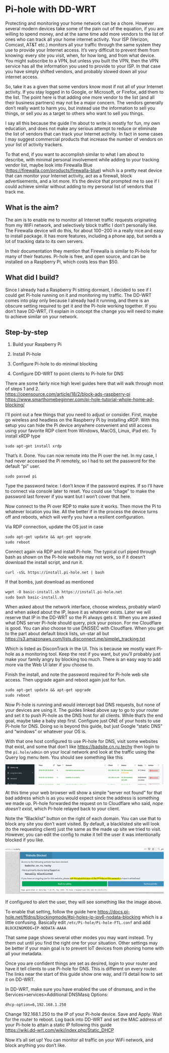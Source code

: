# Pi-hole with DD-WRT

Protecting and monitoring your home network can be a chore. However
several modern devices take some of the pain out of the equation, if you
are willing to spend money, and at the same time add more vendors to the
list of ones who can track all your home internet activity. Your ISP
(Verizon, Comcast, AT&T etc.) monitors all your traffic through the same
system they use to provide your Internet access. It’s very difficult to
prevent them from knowing: every site you visit, when, for how long, and
from what device. You might subscribe to a VPN, but unless you built the
VPN, then the VPN service has all the information you used to provide to
your ISP. In that case you have simply shifted vendors, and probably
slowed down all your internet access.

So, take it as a given that some vendors know most if not all of your
Internet activity. If you stay logged in to Google, or Microsoft, or
Firefox, add them to the list. The point here is that adding one more
vendor to the list (and all their business partners) may not be a major
concern. The vendors generally don’t really want to harm you, but
instead use the information to sell you things, or sell *you* as a
target to others who want to sell you things.

I say all this because the guide I’m about to write is mostly for fun,
my own education, and does not make any serious attempt to reduce or
eliminate the list of vendors that can track your Internet activity. In
fact in some cases I may suggest commercial products that increase the
number of vendors on your list of activity trackers.

To that end, if you want to accomplish similar to what I am about to
describe, with minimal personal involvement while adding to your
tracking vendor list, maybe look into Firewalla Blue
(<https://firewalla.com/products/firewalla-blue>) which is a pretty neat
device that can monitor your Internet activity, act as a firewall, block
advertisements, and a lot more. It’s the device that prompted me to see
if I could achieve similar without adding to my personal list of vendors
that track me.

## What is the aim?

The aim is to enable me to monitor all Internet traffic requests
originating from my WiFi network, and selectively block traffic I don’t
personally like. The Firewalla device will do this, for about $100-$200
in a really nice and easy to install package. It has more features,
including a phone app, but sends a lot of tracking data to its own
servers.

In their documentation they mention that Firewalla is similar to Pi-hole
for many of their features. Pi-hole is free, and open source, and can be
installed on a Raspberry Pi, which costs less than $50.

## What did I build?

Since I already had a Raspberry Pi sitting dormant, I decided to see if
I could get Pi-hole running on it and monitoring my traffic. The DD-WRT
comes into play only because I already had it running, and there is an
obscure setting required to get it and the Pi-hole working together. If
you don’t have DD-WRT, I’ll explain in concept the change you will need
to make to achieve similar on your network.

## Step-by-step

1.  Build your Raspberry Pi

2.  Install Pi-hole

3.  Configure Pi-hole to do minimal blocking

4.  Configure DD-WRT to point clients to Pi-hole for DNS

There are some fairly nice high level guides here that will walk through
most of steps 1 and 2.  
<https://opensource.com/article/18/2/block-ads-raspberry-pi>  
<https://www.smarthomebeginner.com/pi-hole-tutorial-whole-home-ad-blocking/>  

I’ll point out a few things that you need to adjust or consider. First,
maybe go wireless and headless on the Raspberry Pi by installing xRDP.
With this setup you can hide the Pi device anywhere convenient and still
access using your favorite RDP client from Windows, MacOS, Linux, iPad
etc. To install xRDP type

`sudo apt-get install xrdp`

That’s it. Done. You can now remote into the Pi over the net. In my
case, I had never accessed the Pi remotely, so I had to set the password
for the default “pi” user.

`sudo passwd pi`

Type the password twice. I don’t know if the password expires. If so
I’ll have to connect via console later to reset. You could use “chage”
to make the password last forever if you want but I won’t cover that
here.

Now connect to the Pi over RDP to make sure it works. Then move the Pi
to whatever location you like. All the better if in the process the
device turns off and reboots, which will verify you have a resilient
configuration.

Via RDP connection, update the OS just in case

`sudo apt-get update && apt-get upgrade`  
`sudo reboot`

Connect again via RDP and install Pi-hole. The typical curl piped
through bash as shown on the Pi-hole website may not work, so if it
doesn’t download the install script, and run it.

`curl -sSL https://install.pi-hole.net | bash`

If that bombs, just download as mentioned

`wget -O basic-install.sh https://install.pi-hole.net`  
`sudo bash basic-install.sh`

When asked about the network interface, choose wireless, probably wlan0
and when asked about the IP, leave it as whatever exists. Later we will
reserve that IP in the DD-WRT so the Pi always gets it. When you are
asked what DNS server Pi-hole should query, pick your poison. For me
Cloudflare is good. You can also choose to use DNSSEC with Cloudflare.
When you get to the part about default block lists, un-star all but
https://s3.amazonaws.com/lists.disconnect.me/simple\_tracking.txt

Which is listed as DisconTrack in the UI. This is because we mostly want
Pi-hole as a monitoring tool. Keep the rest if you want, but you’ll
probably just make your family angry by blocking too much. There is an
easy way to add more via the Web UI later if you choose to.

Finish the install, and note the password required for Pi-hole web site
access. Then upgrade again and reboot again just for fun.

`sudo apt-get update && apt-get upgrade`  
`sudo reboot`

Now Pi-hole is running and <span class="underline">would</span>
intercept bad DNS requests, but none of your devices are using it. The
guides linked above say to go to your router and set it to push Pi-hole
as the DNS host for all clients. While that’s the end goal, maybe take a
baby step first. Configure just ONE of your hosts to use Pi-hole for
DNS. Doing so is beyond this guide, but just Google “static DNS” and
“windows” or whatever your OS is.

With that one host configured to use Pi-hole for DNS, visit some
websites that exist, and some that don’t like
<https://badsite.cn.ru.techy> then login to the `pi.hole/admin` on your local network
and look at the traffic using the Query log menu item. You should see
something like this

![](phddwrt_media/image1.png)

At this time your web browser will show a simple “server not found” for
that bad address which is as you would expect since the address is
something we made up. Pi-hole forwarded the request on to Cloudflare who
said, *nope doesn’t exist*, which Pi-hole relayed back to your client.

Note the “Blacklist” button on the right of each domain. You can use
that to block any site you don’t want visited. By default, a blacklisted
site will look (to the requesting client) just the same as the made up
site we tried to visit. However, you can edit the config to make it tell
the user it was intentionally blocked if you like.

![](phddwrt_media/image2.png)

If configured to alert the user, they will see something like the image
above.

To enable that setting, follow the guide here
<https://docs.pi-hole.net/ftldns/blockingmode/#pi-holes-ip-ipv6-nodata-blocking>
which is a little confusing. Basically edit
`/etc/Pi-hole/Pi-hole-FTL.conf` and add `BLOCKINGMODE=IP-NODATA-AAAA`

That same page shows several other modes you may want instead. Try them
out until you find the right one for your situation. Other settings may
be better if your main goal is to prevent IoT devices from phoning home
with all your metadata.

Once you are confident things are set as desired, login to your router
and have it tell clients to use Pi-hole for DNS. This is different on
every router. The links near the start of this guide show one way, and
I’ll detail how to set it on DD-WRT.

In DD-WRT, make sure you have enabled the use of dnsmasq, and in the
Services\>services\>Additional DNSMasq Options:

`dhcp-option=6,192.168.1.250`

Change 192.168.1.250 to the IP of your Pi-hole device. Save and Apply.
Wait for the router to reboot. Log back into DD-WRT and set the MAC
address of your Pi-hole to attain a static IP following this guide  
<https://wiki.dd-wrt.com/wiki/index.php/Static_DHCP>

Now it’s all set up\! You can monitor all traffic on your WiFi network,
and block anything you don’t like.
